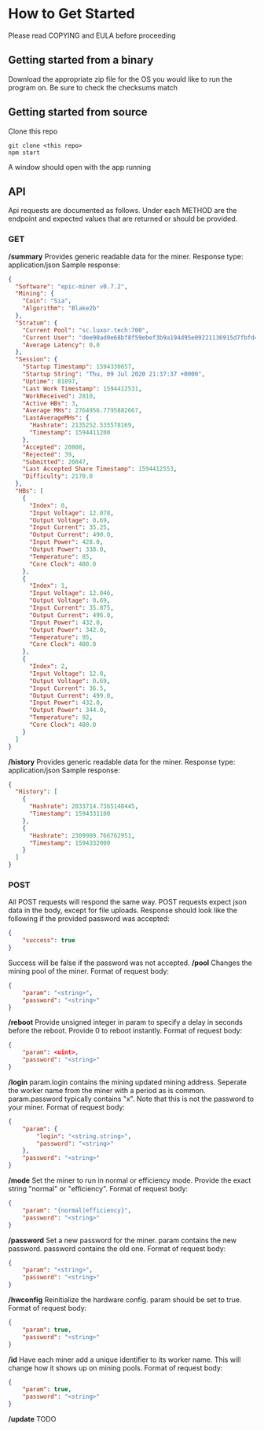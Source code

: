 # How to Get Started
Please read COPYING and EULA before proceeding
## Getting started from a binary
Download the appropriate zip file for the OS you would like to run the program on. Be sure to check the checksums match 
## Getting started from source
Clone this repo
```
git clone <this repo>
npm start
```
A window should open with the app running
## API
Api requests are documented as follows. Under each METHOD are the endpoint and expected values that are returned or should be provided.
### GET
**/summary**
Provides generic readable data for the miner.
Response type: application/json
Sample response:
```json
{
  "Software": "epic-miner v0.7.2",
  "Mining": {
    "Coin": "Sia",
    "Algorithm": "Blake2b"
  },
  "Stratum": {
    "Current Pool": "sc.luxor.tech:700",
    "Current User": "dee90ad0e68bf8f59ebef3b9a194d95e09221136915d7fbfd4312a2abf7c83dc070ecc5e7f9e.ePIC-SC200-01",
    "Average Latency": 0.0
  },
  "Session": {
    "Startup Timestamp": 1594330657,
    "Startup String": "Thu, 09 Jul 2020 21:37:37 +0000",
    "Uptime": 81897,
    "Last Work Timestamp": 1594412531,
    "WorkReceived": 2810,
    "Active HBs": 3,
    "Average MHs": 2764956.7795882667,
    "LastAverageMHs": {
      "Hashrate": 2135252.535578169,
      "Timestamp": 1594411200
    },
    "Accepted": 20808,
    "Rejected": 39,
    "Submitted": 20847,
    "Last Accepted Share Timestamp": 1594412553,
    "Difficulty": 2170.0
  },
  "HBs": [
    {
      "Index": 0,
      "Input Voltage": 12.078,
      "Output Voltage": 0.69,
      "Input Current": 35.25,
      "Output Current": 490.0,
      "Input Power": 428.0,
      "Output Power": 338.0,
      "Temperature": 85,
      "Core Clock": 480.0
    },
    {
      "Index": 1,
      "Input Voltage": 12.046,
      "Output Voltage": 0.69,
      "Input Current": 35.875,
      "Output Current": 496.0,
      "Input Power": 432.0,
      "Output Power": 342.0,
      "Temperature": 95,
      "Core Clock": 480.0
    },
    {
      "Index": 2,
      "Input Voltage": 12.0,
      "Output Voltage": 0.69,
      "Input Current": 36.5,
      "Output Current": 499.0,
      "Input Power": 432.0,
      "Output Power": 344.0,
      "Temperature": 92,
      "Core Clock": 480.0
    }
  ]
}
```
**/history**
Provides generic readable data for the miner.
Response type: application/json
Sample response:
```json
{
  "History": [
    {
      "Hashrate": 2033714.7365148445,
      "Timestamp": 1594331100
    },
    {
      "Hashrate": 2309909.766762951,
      "Timestamp": 1594332000
    }
  ]
}
```
### POST
All POST requests will respond the same way.
POST requests expect json data in the body, except for file uploads.
Response should look like the following if the provided password was accepted:
```json
{
	"success": true
}
```
Success will be false if the password was not accepted.
**/pool**
Changes the mining pool of the miner.
Format of request body:
```json
{
	"param": "<string>",
	"password": "<string>"
}
```
**/reboot**
Provide unsigned integer in param to specify a delay in seconds before the reboot. Provide 0 to reboot instantly.
Format of request body:
```json
{
	"param": <uint>,
	"password": "<string>"
}
```
**/login**
param.login contains the mining updated mining address. Seperate the worker name from the miner with a period as is common.
param.password typically contains "x". Note that this is not the password to your miner. 
Format of request body:
```json
{
	"param": {
		"login": "<string.string>",
		"password": "<string>"
	},
	"password": "<string>"
}
```
**/mode**
Set the miner to run in normal or efficiency mode. Provide the exact string "normal" or "efficiency".
Format of request body:
```json
{
	"param": "{normal|efficiency}",
	"password": "<string>"
}
```
**/password**
Set a new password for the miner. param contains the new password. password contains the old one.
Format of request body:
```json
{
	"param": "<string>",
	"password": "<string>"
}
```
**/hwconfig**
Reinitialize the hardware config.
param should be set to true.
Format of request body:
```json
{
	"param": true,
	"password": "<string>"
}
```
**/id**
Have each miner add a unique identifier to its worker name. This will change how it shows up on mining pools.
Format of request body:
```json
{
	"param": true,
	"password": "<string>"
}
```
**/update**
TODO

